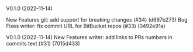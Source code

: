 V0.1.0 (2022-11-14)

New Features
git: add support for breaking changes (#34) (d697b273)
Bug Fixes
writer: fix commit URL for BitBucket repos (#33) (0492e91a)

V0.1.0 (2022-11-14)
New Features
writer: add links to PRs numbers in commits text (#31) (7015d433)